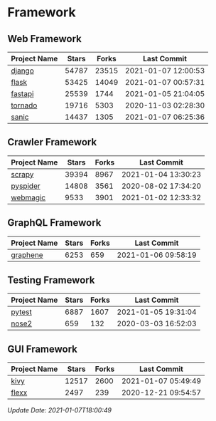 # Framework

## Web Framework
| Project Name | Stars | Forks | Last Commit |
| ------------ | ----- | ----- | ----------- |
| [django](https://github.com/django/django) | 54787 | 23515 | 2021-01-07 12:00:53 |
| [flask](https://github.com/pallets/flask) | 53425 | 14049 | 2021-01-07 00:57:31 |
| [fastapi](https://github.com/tiangolo/fastapi) | 25539 | 1744 | 2021-01-05 21:04:05 |
| [tornado](https://github.com/tornadoweb/tornado) | 19716 | 5303 | 2020-11-03 02:28:30 |
| [sanic](https://github.com/sanic-org/sanic) | 14437 | 1305 | 2021-01-07 06:25:36 |

## Crawler Framework
| Project Name | Stars | Forks | Last Commit |
| ------------ | ----- | ----- | ----------- |
| [scrapy](https://github.com/scrapy/scrapy) | 39394 | 8967 | 2021-01-04 13:30:23 |
| [pyspider](https://github.com/binux/pyspider) | 14808 | 3561 | 2020-08-02 17:34:20 |
| [webmagic](https://github.com/code4craft/webmagic) | 9533 | 3901 | 2021-01-02 12:33:32 |

## GraphQL Framework
| Project Name | Stars | Forks | Last Commit |
| ------------ | ----- | ----- | ----------- |
| [graphene](https://github.com/graphql-python/graphene) | 6253 | 659 | 2021-01-06 09:58:19 |

## Testing Framework
| Project Name | Stars | Forks | Last Commit |
| ------------ | ----- | ----- | ----------- |
| [pytest](https://github.com/pytest-dev/pytest) | 6887 | 1607 | 2021-01-05 19:31:04 |
| [nose2](https://github.com/nose-devs/nose2) | 659 | 132 | 2020-03-03 16:52:03 |

## GUI Framework
| Project Name | Stars | Forks | Last Commit |
| ------------ | ----- | ----- | ----------- |
| [kivy](https://github.com/kivy/kivy) | 12517 | 2600 | 2021-01-07 05:49:49 |
| [flexx](https://github.com/flexxui/flexx) | 2497 | 239 | 2020-12-21 09:54:57 |

*Update Date: 2021-01-07T18:00:49*